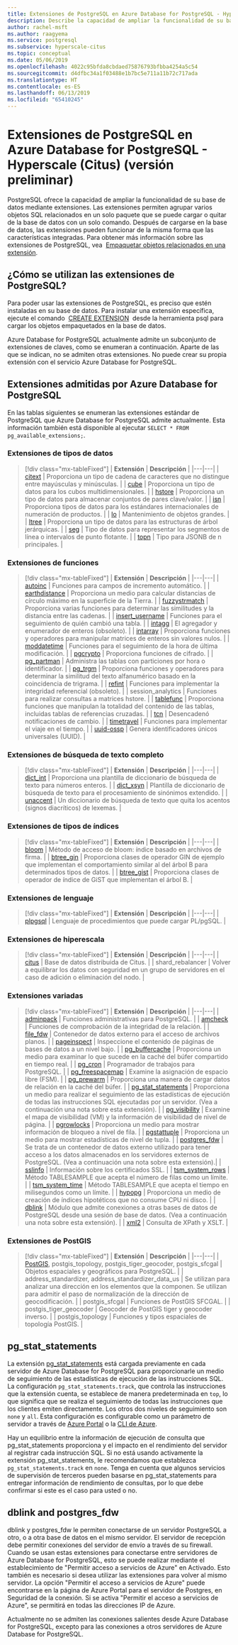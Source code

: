 ```yaml
---
title: Extensiones de PostgreSQL en Azure Database for PostgreSQL - Hyperscale (Citus) (versión preliminar)
description: Describe la capacidad de ampliar la funcionalidad de su base de datos mediante extensiones en Azure Database for PostgreSQL.
author: rachel-msft
ms.author: raagyema
ms.service: postgresql
ms.subservice: hyperscale-citus
ms.topic: conceptual
ms.date: 05/06/2019
ms.openlocfilehash: 4022c95bfda8cbdaed75876793bfbba4254a5c54
ms.sourcegitcommit: d4dfbc34a1f03488e1b7bc5e711a11b72c717ada
ms.translationtype: HT
ms.contentlocale: es-ES
ms.lasthandoff: 06/13/2019
ms.locfileid: "65410245"
---
```

# <a name="postgresql-extensions-in-azure-database-for-postgresql---hyperscale-citus-preview"></a>Extensiones de PostgreSQL en Azure Database for PostgreSQL - Hyperscale (Citus) (versión preliminar)

PostgreSQL ofrece la capacidad de ampliar la funcionalidad de su base de datos mediante extensiones. Las extensiones permiten agrupar varios objetos SQL relacionados en un solo paquete que se puede cargar o quitar de la base de datos con un solo comando. Después de cargarse en la base de datos, las extensiones pueden funcionar de la misma forma que las características integradas. Para obtener más información sobre las extensiones de PostgreSQL, vea  [Empaquetar objetos relacionados en una extensión](https://www.postgresql.org/docs/9.6/static/extend-extensions.html).

## <a name="how-to-use-postgresql-extensions"></a>¿Cómo se utilizan las extensiones de PostgreSQL?

Para poder usar las extensiones de PostgreSQL, es preciso que estén instaladas en su base de datos. Para instalar una extensión específica, ejecute el comando  [CREATE EXTENSION](https://www.postgresql.org/docs/9.6/static/sql-createextension.html)  desde la herramienta psql para cargar los objetos empaquetados en la base de datos.

Azure Database for PostgreSQL actualmente admite un subconjunto de extensiones de claves, como se enumeran a continuación. Aparte de las que se indican, no se admiten otras extensiones. No puede crear su propia extensión con el servicio Azure Database for PostgreSQL.

## <a name="extensions-supported-by-azure-database-for-postgresql"></a>Extensiones admitidas por Azure Database for PostgreSQL

En las tablas siguientes se enumeran las extensiones estándar de PostgreSQL que Azure Database for PostgreSQL admite actualmente. Esta información también está disponible al ejecutar `SELECT * FROM pg_available_extensions;`.

### <a name="data-types-extensions"></a>Extensiones de tipos de datos

> [!div class="mx-tableFixed"]
> | **Extensión** | **Descripción** |
> |---|---|
> | [citext](https://www.postgresql.org/docs/9.6/static/citext.html) | Proporciona un tipo de cadena de caracteres que no distingue entre mayúsculas y minúsculas. |
> | [cube](https://www.postgresql.org/docs/9.6/static/cube.html) | Proporciona un tipo de datos para los cubos multidimensionales. |
> | [hstore](https://www.postgresql.org/docs/9.6/static/hstore.html) | Proporciona un tipo de datos para almacenar conjuntos de pares clave/valor. |
> | [isn](https://www.postgresql.org/docs/9.6/static/isn.html) | Proporciona tipos de datos para los estándares internacionales de numeración de productos. |
> | [lo](https://www.postgresql.org/docs/current/lo.html) | Mantenimiento de objetos grandes. |
> | [ltree](https://www.postgresql.org/docs/9.6/static/ltree.html) | Proporciona un tipo de datos para las estructuras de árbol jerárquicas. |
> | [seg](https://www.postgresql.org/docs/current/seg.html) | Tipo de datos para representar los segmentos de línea o intervalos de punto flotante. |
> | [topn](https://github.com/citusdata/postgresql-topn/) | Tipo para JSONB de n principales. |

### <a name="functions-extensions"></a>Extensiones de funciones

> [!div class="mx-tableFixed"]
> | **Extensión** | **Descripción** |
> |---|---|
> | [autoinc](https://www.postgresql.org/docs/current/contrib-spi.html#id-1.11.7.45.7) | Funciones para campos de incremento automático. |
> | [earthdistance](https://www.postgresql.org/docs/9.6/static/earthdistance.html) | Proporciona un medio para calcular distancias de círculo máximo en la superficie de la Tierra. |
> | [fuzzystrmatch](https://www.postgresql.org/docs/9.6/static/fuzzystrmatch.html) | Proporciona varias funciones para determinar las similitudes y la distancia entre las cadenas. |
> | [insert\_username](https://www.postgresql.org/docs/current/contrib-spi.html#id-1.11.7.45.8) | Funciones para el seguimiento de quién cambió una tabla. |
> | [intagg](https://www.postgresql.org/docs/current/intagg.html) | El agregador y enumerador de enteros (obsoleto). |
> | [intarray](https://www.postgresql.org/docs/9.6/static/intarray.html) | Proporciona funciones y operadores para manipular matrices de enteros sin valores nulos. |
> | [moddatetime](https://www.postgresql.org/docs/current/contrib-spi.html#id-1.11.7.45.9) | Funciones para el seguimiento de la hora de última modificación. |
> | [pgcrypto](https://www.postgresql.org/docs/9.6/static/pgcrypto.html) | Proporciona funciones de cifrado. |
> | [pg\_partman](https://pgxn.org/dist/pg_partman/doc/pg_partman.html) | Administra las tablas con particiones por hora o identificador. |
> | [pg\_trgm](https://www.postgresql.org/docs/9.6/static/pgtrgm.html) | Proporciona funciones y operadores para determinar la similitud del texto alfanumérico basado en la coincidencia de trigrama. |
> | [refint](https://www.postgresql.org/docs/current/contrib-spi.html#id-1.11.7.45.5) | Funciones para implementar la integridad referencial (obsoleto). |
> | session\_analytics | Funciones para realizar consultas a matrices hstore. |
> | [tablefunc](https://www.postgresql.org/docs/9.6/static/tablefunc.html) | Proporciona funciones que manipulan la totalidad del contenido de las tablas, incluidas tablas de referencias cruzadas. |
> | [tcn](https://www.postgresql.org/docs/current/tcn.html) | Desencadenó notificaciones de cambio. |
> | [timetravel](https://www.postgresql.org/docs/current/contrib-spi.html#id-1.11.7.45.6) | Funciones para implementar el viaje en el tiempo. |
> | [uuid-ossp](https://www.postgresql.org/docs/9.6/static/uuid-ossp.html) | Genera identificadores únicos universales (UUID). |

### <a name="full-text-search-extensions"></a>Extensiones de búsqueda de texto completo

> [!div class="mx-tableFixed"]
> | **Extensión** | **Descripción** |
> |---|---|
> | [dict\_int](https://www.postgresql.org/docs/9.6/static/dict-int.html) | Proporciona una plantilla de diccionario de búsqueda de texto para números enteros. |
> | [dict\_xsyn](https://www.postgresql.org/docs/current/dict-xsyn.html) | Plantilla de diccionario de búsqueda de texto para el procesamiento de sinónimos extendido. |
> | [unaccent](https://www.postgresql.org/docs/9.6/static/unaccent.html) | Un diccionario de búsqueda de texto que quita los acentos (signos diacríticos) de lexemas. |

### <a name="index-types-extensions"></a>Extensiones de tipos de índices

> [!div class="mx-tableFixed"]
> | **Extensión** | **Descripción** |
> |---|---|
> | [bloom](https://www.postgresql.org/docs/current/bloom.html) | Método de acceso de bloom: índice basado en archivos de firma. |
> | [btree\_gin](https://www.postgresql.org/docs/9.6/static/btree-gin.html) | Proporciona clases de operador GIN de ejemplo que implementan el comportamiento similar al del árbol B para determinados tipos de datos. |
> | [btree\_gist](https://www.postgresql.org/docs/9.6/static/btree-gist.html) | Proporciona clases de operador de índice de GiST que implementan el árbol B. |

### <a name="language-extensions"></a>Extensiones de lenguaje

> [!div class="mx-tableFixed"]
> | **Extensión** | **Descripción** |
> |---|---|
> | [plpgsql](https://www.postgresql.org/docs/9.6/static/plpgsql.html) | Lenguaje de procedimientos que puede cargar PL/pgSQL. |

### <a name="hyperscale-extensions"></a>Extensiones de hiperescala

> [!div class="mx-tableFixed"]
> | **Extensión** | **Descripción** |
> |---|---|
> | [citus](https://github.com/citusdata/citus) | Base de datos distribuida de Citus. |
> | shard\_rebalancer | Volver a equilibrar los datos con seguridad en un grupo de servidores en el caso de adición o eliminación del nodo. |

### <a name="miscellaneous-extensions"></a>Extensiones variadas

> [!div class="mx-tableFixed"]
> | **Extensión** | **Descripción** |
> |---|---|
> | [adminpack](https://www.postgresql.org/docs/current/adminpack.html) | Funciones administrativas para PostgreSQL. |
> | [amcheck](https://www.postgresql.org/docs/current/amcheck.html) | Funciones de comprobación de la integridad de la relación. |
> | [file\_fdw](https://www.postgresql.org/docs/current/file-fdw.html) | Contenedor de datos externo para el acceso de archivos planos. |
> | [pageinspect](https://www.postgresql.org/docs/current/pageinspect.html) | Inspeccione el contenido de páginas de bases de datos a un nivel bajo. |
> | [pg\_buffercache](https://www.postgresql.org/docs/9.6/static/pgbuffercache.html) | Proporciona un medio para examinar lo que sucede en la caché del búfer compartido en tiempo real. |
> | [pg\_cron](https://github.com/citusdata/pg_cron) | Programador de trabajos para PostgreSQL. |
> | [pg\_freespacemap](https://www.postgresql.org/docs/current/pgfreespacemap.html) | Examine la asignación de espacio libre (FSM). |
> | [pg\_prewarm](https://www.postgresql.org/docs/9.6/static/pgprewarm.html) | Proporciona una manera de cargar datos de relación en la caché del búfer. |
> | [pg\_stat\_statements](https://www.postgresql.org/docs/9.6/static/pgstatstatements.html) | Proporciona un medio para realizar el seguimiento de las estadísticas de ejecución de todas las instrucciones SQL ejecutadas por un servidor. (Vea a continuación una nota sobre esta extensión). |
> | [pg\_visibility](https://www.postgresql.org/docs/current/pgvisibility.html) | Examine el mapa de visibilidad (VM) y la información de visibilidad de nivel de página. |
> | [pgrowlocks](https://www.postgresql.org/docs/9.6/static/pgrowlocks.html) | Proporciona un medio para mostrar información de bloqueo a nivel de fila. |
> | [pgstattuple](https://www.postgresql.org/docs/9.6/static/pgstattuple.html) | Proporciona un medio para mostrar estadísticas de nivel de tupla. |
> | [postgres\_fdw](https://www.postgresql.org/docs/9.6/static/postgres-fdw.html) | Se trata de un contenedor de datos externo utilizado para tener acceso a los datos almacenados en los servidores externos de PostgreSQL. (Vea a continuación una nota sobre esta extensión).|
> | [sslinfo](https://www.postgresql.org/docs/current/sslinfo.html) | Información sobre los certificados SSL. |
> | [tsm\_system\_rows](https://www.postgresql.org/docs/current/tsm-system-rows.html) | Método TABLESAMPLE que acepta el número de filas como un límite. |
> | [tsm\_system\_time](https://www.postgresql.org/docs/current/tsm-system-time.html) | Método TABLESAMPLE que acepta el tiempo en milisegundos como un límite. |
> | [hypopg](https://hypopg.readthedocs.io/en/latest/) | Proporciona un medio de creación de índices hipotéticos que no consume CPU ni disco. |
> | [dblink](https://www.postgresql.org/docs/current/dblink.html) | Módulo que admite conexiones a otras bases de datos de PostgreSQL desde una sesión de base de datos. (Vea a continuación una nota sobre esta extensión). |
> | [xml2](https://www.postgresql.org/docs/current/xml2.html) | Consulta de XPath y XSLT. |


### <a name="postgis-extensions"></a>Extensiones de PostGIS

> [!div class="mx-tableFixed"]
> | **Extensión** | **Descripción** |
> |---|---|
> | [PostGIS](https://www.postgis.net/), postgis\_topology, postgis\_tiger\_geocoder, postgis\_sfcgal | Objetos espaciales y geográficos para PostgreSQL. |
> | address\_standardizer, address\_standardizer\_data\_us | Se utilizan para analizar una dirección en los elementos que la componen. Se utilizan para admitir el paso de normalización de la dirección de geocodificación. |
> | postgis\_sfcgal | Funciones de PostGIS SFCGAL. |
> | postgis\_tiger\_geocoder | Geocoder de PostGIS tiger y geocoder inverso. |
> | postgis\_topology | Funciones y tipos espaciales de topología PostGIS. |


## <a name="pgstatstatements"></a>pg_stat_statements
La extensión [pg\_stat\_statements](https://www.postgresql.org/docs/9.6/static/pgstatstatements.html) está cargada previamente en cada servidor de Azure Database for PostgreSQL para proporcionarle un medio de seguimiento de las estadísticas de ejecución de las instrucciones SQL.
La configuración `pg_stat_statements.track`, que controla las instrucciones que la extensión cuenta, se establece de manera predeterminada en `top`, lo que significa que se realiza el seguimiento de todas las instrucciones que los clientes emiten directamente. Los otros dos niveles de seguimiento son `none` y `all`. Esta configuración es configurable como un parámetro de servidor a través de [Azure Portal](https://docs.microsoft.com/azure/postgresql/howto-configure-server-parameters-using-portal) o la [CLI de Azure](https://docs.microsoft.com/azure/postgresql/howto-configure-server-parameters-using-cli).

Hay un equilibrio entre la información de ejecución de consulta que pg_stat_statements proporciona y el impacto en el rendimiento del servidor al registrar cada instrucción SQL. Si no está usando activamente la extensión pg_stat_statements, le recomendamos que establezca `pg_stat_statements.track` en `none`. Tenga en cuenta que algunos servicios de supervisión de terceros pueden basarse en pg_stat_statements para entregar información de rendimiento de consultas, por lo que debe confirmar si este es el caso para usted o no.

## <a name="dblink-and-postgresfdw"></a>dblink and postgres_fdw
dblink y postgres_fdw le permiten conectarse de un servidor PostgreSQL a otro, o a otra base de datos en el mismo servidor. El servidor de recepción debe permitir conexiones del servidor de envío a través de su firewall. Cuando se usan estas extensiones para conectarse entre servidores de Azure Database for PostgreSQL, esto se puede realizar mediante el establecimiento de "Permitir acceso a servicios de Azure" en Activado. Esto también es necesario si desea utilizar las extensiones para volver al mismo servidor. La opción "Permitir el acceso a servicios de Azure" puede encontrarse en la página de Azure Portal para el servidor de Postgres, en Seguridad de la conexión. Si se activa "Permitir el acceso a servicios de Azure", se permitirá en todas las direcciones IP de Azure.

Actualmente no se admiten las conexiones salientes desde Azure Database for PostgreSQL, excepto para las conexiones a otros servidores de Azure Database for PostgreSQL.
